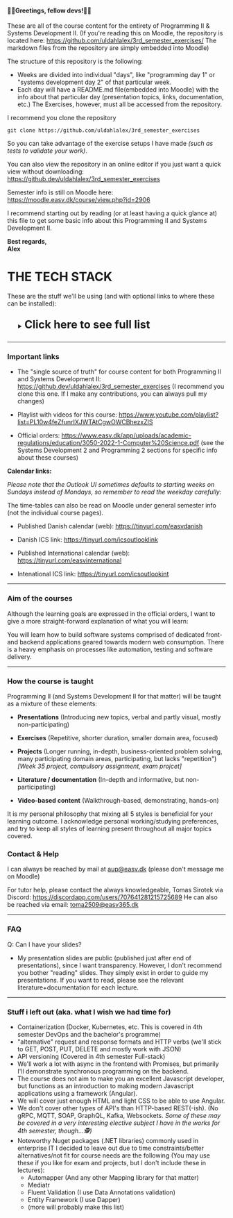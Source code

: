 #### 👨‍💻Greetings, fellow devs!👨‍💻

These are all of the course content for the entirety of Programming II & Systems Development II.
(If you're reading this on Moodle, the repository is located here: https://github.com/uldahlalex/3rd_semester_exercises/  The markdown files from the repository are simply embedded into Moodle)

The structure of this repository is the following:
- Weeks are divided into individual "days", like "programming day 1" or "systems development day 2" of that particular week.
- Each day will have a README.md file(embedded into Moodle) with the info about that particular day (presentation topics, links, documentation, etc.) The Exercises, however, must all be accessed from the repository.

I recommend you clone the repository 
```
git clone https://github.com/uldahlalex/3rd_semester_exercises
```
So you can take advantage of the exercise setups I have made *(such as tests to validate your work)*.

You can also view the repository in an online editor if you just want a quick view without downloading: https://github.dev/uldahlalex/3rd_semester_exercises

Semester info is still on Moodle here: https://moodle.easv.dk/course/view.php?id=2906

I recommend starting out by reading (or at least having a quick glance at) this file to get some basic info about this Programming II and Systems Development II.


**Best regards,**<br>
**Alex**


# THE TECH STACK
 These are the stuff we'll be using (and with optional links to where these can be installed):

 <details  style="margin: 25px;">
  <summary><b style="font-size: 25px">Click here to see full list</b></summary>

- PostgreSQL (Get a fully managed DB server for free here: https://www.elephantsql.com/ [No payment details required]). You can also download and run postgres locally on your machine (I also left a docker-compose.yml file in the root folder if anyone wants to run using Docker).
- .NET 8 https://dotnet.microsoft.com/en-us/download/dotnet/8.0 
- Nodejs 18.x (install latest LTS version using Node Version Manager, see recommended tools below)
- Angular 16 (install CLI using npm bundled with Nodejs)
- Ionic 7 (install CLI using npm bundled with Nodejs)
- Postman HTTP Client ( https://www.postman.com/downloads/ )
- Github for Actions (For CI/CD) (You don't need a paid plan - any Github account is fine)
- Playwright E2E testing (available on npm)
- Microsoft Azure (cloud service, sign up using "Azure for students" for a generous 12 month free tier)

Tools i recommend installing that will make your lives easier:
- Node version manager: 
LINUX / MAC, Follow instructions in README.md: https://github.com/nvm-sh/nvm
WINDOWS: download the nvm-setup.exe from here: https://github.com/coreybutler/nvm-windows/releases/tag/1.1.11 and run it
- Rider: Install using Jetbrains Toolbox (just like IntelliJ)
- Datagrip: Install using Jetbrains Toolbox (just like IntelliJ)
- Git bash(For Windows users) (you probably already have it since it's commonly installed along with Git)

A couple notes on tech stack decisions for those who are interested:
- I generally prefer free and open source software, and want to give you the possibility to run your programs locally and offline before you deploy(hence why PostgreSQL). 
- Everything I push is cross operating system compatible, and you can use just about any machine and operating system in the world without any difficulties. 
- The most demanding programs are Rider and Datagrip - if these are too demanding for your machine, I recommend installing VS Code and using extensions instead of a full-fledged IDE, since it can run on much fewer resources: https://code.visualstudio.com/ 



</details>


---

### Important links
- The "single source of truth" for course content for both Programming II and Systems Development II: 
https://github.dev/uldahlalex/3rd_semester_exercises (I recommend you clone this one. If I make any contributions, you can always pull my changes)
- Playlist with videos for this course: https://www.youtube.com/playlist?list=PL10w4feZfunrIXJWTAtCgwOWCBhezxZlS

- Official orders: https://www.easv.dk/app/uploads/academic-regulations/education/3050-2022-1-Computer%20Science.pdf
(see the Systems Development 2 and Programming 2 sections for specific info about these courses)

**Calendar links:**

*Please note that the Outlook UI sometimes defaults to starting weeks on Sundays instead of Mondays, so remember to read the weekday carefully:*

The time-tables can also be read on Moodle under general semester info (not the individual course pages).

- Published Danish calendar (web): https://tinyurl.com/easvdanish

- Danish ICS link: https://tinyurl.com/icsoutlooklink

- Published International calendar (web): https://tinyurl.com/easvinternational

- Intenational ICS link: https://tinyurl.com/icsoutlookint



---

### Aim of the courses

Although the learning goals are expressed in the official orders, I want to give a more straight-forward explanation of what you will learn:

You will learn how to build software systems comprised of dedicated front- and backend applications geared towards modern web consumption. There is a heavy emphasis on processes like automation, testing and software delivery. 


---


### How the course is taught

Programming II (and Systems Development II for that matter) will be taught as a mixture of these elements:

- **Presentations** (Introducing new topics, verbal and partly visual, mostly non-participating) 

- **Exercises** (Repetitive, shorter duration, smaller domain area, focused)

- **Projects** (Longer running, in-depth, business-oriented problem solving, many participating domain areas, participating, but lacks "repetition") *[Week 35 project, compulsory assignment, exam projcet]*

- **Literature / documentation** (In-depth and informative, but non-participating)

- **Video-based content** (Walkthrough-based, demonstrating, hands-on)

It is my personal philosophy that mixing all 5 styles is beneficial for your learning outcome. I acknowledge personal working/studying preferences, and try to keep all styles of learning present throughout all major topics covered. 

### Contact & Help

I can always be reached by mail at aup@easv.dk (please don't message me on Moodle)

For tutor help, please contact the always knowledgeable, Tomas Sirotek via Discord: https://discordapp.com/users/707641281215725689 
He can also be reached via email: toma2509@easv365.dk

---
### FAQ
Q: Can I have your slides?
- My presentation slides are public (published just after end of presentations), since I want transparency. However, I don't recommend you bother "reading" slides. They simply exist in order to guide my presentations. If you want to read, please see the relevant literature+documentation for each lecture.

---

### Stuff i left out (aka. what I wish we had time for)
- Containerization (Docker, Kubernetes, etc. This is covered in 4th semester DevOps and the bachelor's programme)
- "alternative" request and response formats and HTTP verbs (we'll stick to GET, POST, PUT, DELETE and mostly work with JSON)
- API versioning (Covered in 4th semester Full-stack)
- We'll work a lot with async in the frontend with Promises, but primarily I'll demonstrate synchronous programming on the backend.
- The course does not aim to make you an excellent Javascript developer, but functions as an introduction to making modern Javascript applications using a framework (Angular).
- We will cover just enough HTML and light CSS to be able to use Angular.
- We don't cover other types of API's than HTTP-based REST(-ish). (No gRPC, MQTT, SOAP, GraphQL, Kafka, Websockets. *Some of these may be covered in a very interesting elective subject I have in the works for 4th semester, though...🕵️)*
- Noteworthy Nuget packages (.NET libraries) commonly used in enterprise IT I decided to leave out due to time constraints/better alternatives/not fit for course needs are the following (You may use these if you like for exam and projects, but I don't include these in lectures):
    - Automapper (And any other Mapping library for that matter)
    - Mediatr
    - Fluent Validation (I use Data Annotations validation)
    - Entity Framework (I use Dapper)
    - (more will probably make this list)

